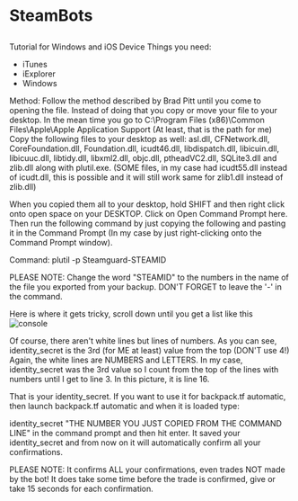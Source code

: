 # SteamBots
##
Tutorial for Windows and iOS Device
Things you need:
 - iTunes
 - iExplorer
 - Windows
 
 
Method:
Follow the method described by Brad Pitt until you come to opening the file. Instead of doing that you copy or move your file to your desktop.
In the mean time you go to C:\Program Files (x86)\Common Files\Apple\Apple Application Support               (At least, that is the path for me)
Copy the following files to your desktop as well: asl.dll, CFNetwork.dll, CoreFoundation.dll, Foundation.dll, icudt46.dll, libdispatch.dll, libicuin.dll, libicuuc.dll, libtidy.dll, libxml2.dll, objc.dll, ptheadVC2.dll, SQLite3.dll and zlib.dll along with plutil.exe.  (SOME files, in my case had icudt55.dll instead of icudt.dll, this is possible and it will still work same for zlib1.dll instead of zlib.dll)
 
 
When you copied them all to your desktop, hold SHIFT and then right click onto open space on your DESKTOP. Click on Open Command Prompt here. Then run the following command by just copying the following and pasting it in the Command Prompt (In my case by just right-clicking onto the Command Prompt window).
 
Command:
plutil -p Steamguard-STEAMID
 
 
PLEASE NOTE:
Change the word "STEAMID" to the numbers in the name of the file you exported from your backup. DON'T FORGET to leave the '-' in the command.
 
 
Here is where it gets tricky, scroll down until you get a list like this
![console](https://github.com/rubenvanopstal/SteamBots/blob/master/img.png)
 
Of course, there aren't white lines but lines of numbers. As you can see, identity_secret is the 3rd (for ME at least) value from the top (DON'T use 4!)
Again, the white lines are NUMBERS and LETTERS. In my case, identity_secret was the 3rd value so I count from the top of the lines with numbers until I get to line 3. In this picture, it is line 16.
 
That is your identity_secret. If you want to use it for backpack.tf automatic, then launch backpack.tf automatic and when it is loaded type:
 
identity_secret "THE NUMBER YOU JUST COPIED FROM THE COMMAND LINE"       in the command prompt and then hit enter. It saved your identity_secret and from now on it will automatically confirm all your confirmations. 
 
PLEASE NOTE:
It confirms ALL your confirmations, even trades NOT made by the bot!
It does take some time before the trade is confirmed, give or take 15 seconds for each confirmation.
